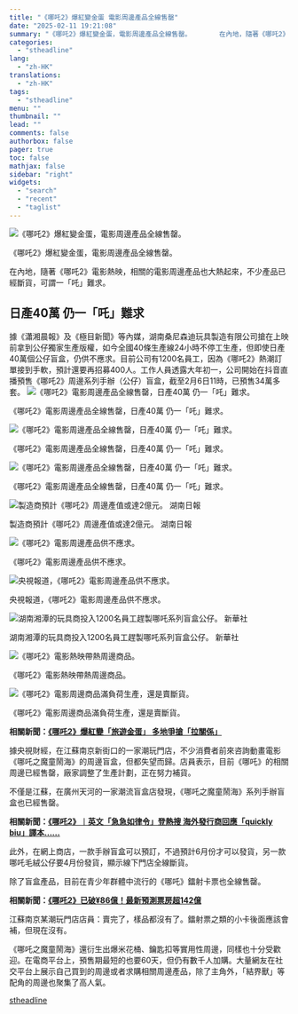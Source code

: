 ```yaml
---
title: "《哪吒2》爆紅變金蛋 電影周邊產品全線售罄"
date: "2025-02-11 19:21:08"
summary: "《哪吒2》爆紅變金蛋，電影周邊產品全線售罄。       在內地，隨著《哪吒2》電影熱映，相..."
categories:
  - "stheadline"
lang:
  - "zh-HK"
translations:
  - "zh-HK"
tags:
  - "stheadline"
menu: ""
thumbnail: ""
lead: ""
comments: false
authorbox: false
pager: true
toc: false
mathjax: false
sidebar: "right"
widgets:
  - "search"
  - "recent"
  - "taglist"
---
```


![《哪吒2》爆紅變金蛋，電影周邊產品全線售罄。](https://image.stheadline.com/f/680p0/0x0/100/none/c4cc1365fdb3c6093eaaee3a7cea49dc/stheadline/inewsmedia/20250211/_2025021117521039824.jpg)

《哪吒2》爆紅變金蛋，電影周邊產品全線售罄。




在內地，隨著《哪吒2》電影熱映，相關的電影周邊產品也大熱起來，不少產品已經斷貨，可謂一「吒」難求。

日產40萬 仍一「吒」難求
-------------

據《瀟湘晨報》及《極目新聞》等內媒，湖南桑尼森迪玩具製造有限公司搶在上映前拿到公仔獨家生產版權，如今全國40條生產線24小時不停工生產，但即使日產40萬個公仔盲盒，仍供不應求。目前公司有1200名員工，因為《哪吒2》熱潮訂單接到手軟，預計還要再招募400人。工作人員透露大年初一，公司開始在抖音直播預售《哪吒2》周邊系列手辦（公仔）盲盒，截至2月6日11時，已預售34萬多套。
 ![《哪吒2》電影周邊產品全線售罄，日產40萬 仍一「吒」難求。](https://image.hkhl.hk/f/1024p0/0x0/100/none/eb130f371de00e8a0d8b536b266383d2/2025-02/Clipboard70_0.png)


《哪吒2》電影周邊產品全線售罄，日產40萬 仍一「吒」難求。



 ![《哪吒2》電影周邊產品全線售罄，日產40萬 仍一「吒」難求。](https://image.hkhl.hk/f/1024p0/0x0/100/none/a9b213cfdda789931aaea378289abff5/2025-02/Clipboard71.png)


《哪吒2》電影周邊產品全線售罄，日產40萬 仍一「吒」難求。



 ![《哪吒2》電影周邊產品全線售罄，日產40萬 仍一「吒」難求。](https://image.hkhl.hk/f/1024p0/0x0/100/none/27197466597f495f2db3a83c421ae3e8/2025-02/Clipboard72_0.png)


《哪吒2》電影周邊產品全線售罄，日產40萬 仍一「吒」難求。



 ![製造商預計《哪吒2》周邊產值或達2億元。 湖南日報](https://image.hkhl.hk/f/1024p0/0x0/100/none/529a542d357a4086298a10f91fb2d7a3/2025-02/Clipboard64_0.png)


製造商預計《哪吒2》周邊產值或達2億元。 湖南日報



 ![《哪吒2》電影周邊產品供不應求。](https://image.hkhl.hk/f/1024p0/0x0/100/none/1dfb788af44cf6ab1ecf782a2bd490f8/2025-02/Clipboard65.png)


《哪吒2》電影周邊產品供不應求。



 ![央視報道，《哪吒2》電影周邊產品供不應求。](https://image.hkhl.hk/f/1024p0/0x0/100/none/6c114830d9da87a95d6548433ca0a744/2025-02/Clipboard66_0.png)


央視報道，《哪吒2》電影周邊產品供不應求。



 ![湖南湘潭的玩具商投入1200名員工趕製哪吒系列盲盒公仔。 新華社](https://image.hkhl.hk/f/1024p0/0x0/100/none/3908f7b6c6233bdd00f6234916a557a4/2025-02/Clipboard67_0.png)


湖南湘潭的玩具商投入1200名員工趕製哪吒系列盲盒公仔。 新華社



 ![《哪吒2》電影熱映帶熱周邊商品。](https://image.hkhl.hk/f/1024p0/0x0/100/none/d0e3397317760e7800b2350d096b844d/2025-02/Clipboard68_0.png)


《哪吒2》電影熱映帶熱周邊商品。



 ![《哪吒2》電影周邊商品滿負荷生產，還是賣斷貨。](https://image.hkhl.hk/f/1024p0/0x0/100/none/b91a71af8bf87922e2078db71a5626bf/2025-02/Clipboard69_0.png)


《哪吒2》電影周邊商品滿負荷生產，還是賣斷貨。




**相關新聞：[《哪吒2》爆紅變「旅遊金蛋」 多地爭搶「拉關係」](https://www.stheadline.com/realtime-china/3426778/%E5%93%AA%E5%90%922%E7%88%86%E7%B4%85%E8%AE%8A%E6%97%85%E9%81%8A%E9%87%91%E8%9B%8B-%E5%A4%9A%E5%9C%B0%E7%88%AD%E6%90%B6%E6%8B%89%E9%97%9C%E4%BF%82)**

據央視財經，在江蘇南京新街口的一家潮玩門店，不少消費者前來咨詢動畫電影《哪吒之魔童鬧海》的周邊盲盒，但都失望而歸。店員表示，目前《哪吒》的相關周邊已經售罄，廠家調整了生產計劃，正在努力補貨。

不僅是江蘇，在廣州天河的一家潮流盲盒店發現，《哪吒之魔童鬧海》系列手辦盲盒也已經售罄。

**相關新聞：[《哪吒2》︱英文「急急如律令」登熱搜 海外發行商回應「quickly biu」譯本……](https://www.stheadline.com/realtime-china/3427652/%E5%93%AA%E5%90%922%E8%8B%B1%E6%96%87%E6%80%A5%E6%80%A5%E5%A6%82%E5%BE%8B%E4%BB%A4%E7%99%BB%E7%86%B1%E6%90%9C-%E6%B5%B7%E5%A4%96%E7%99%BC%E8%A1%8C%E5%95%86%E5%9B%9E%E6%87%89quickly-biu%E8%AD%AF%E6%9C%AC)**

此外，在網上商店，一款手辦盲盒可以預訂，不過預計6月份才可以發貨，另一款哪吒毛絨公仔要4月份發貨，顯示線下門店全線斷貨。

除了盲盒產品，目前在青少年群體中流行的《哪吒》鐳射卡票也全線售罄。

**相關新聞：[《哪吒2》已破¥86億！最新預測票房超142億](https://www.stheadline.com/realtime-china/3427519/%E5%93%AA%E5%90%922%E5%B7%B2%E7%A0%B486%E5%84%84%E6%9C%80%E6%96%B0%E9%A0%90%E6%B8%AC%E7%A5%A8%E6%88%BF%E8%B6%85142%E5%84%84)**

江蘇南京某潮玩門店店員：賣完了，樣品都沒有了。鐳射票之類的小卡後面應該會補，但現在沒有。

《哪吒之魔童鬧海》還衍生出爆米花桶、鑰匙扣等實用性周邊，同樣也十分受歡迎。在電商平台上，預售期最短的也要60天，但仍有數千人加購。大量網友在社交平台上展示自己買到的周邊或者求購相關周邊產品，除了主角外，「結界獸」等配角的周邊也聚集了高人氣。

[stheadline](https://std.stheadline.com/realtime/article/2052161/即時-中國-哪吒2-爆紅變金蛋-電影周邊產品全線售罄)
